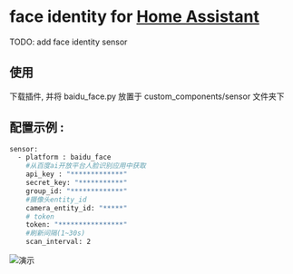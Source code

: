 # face identity for [Home Assistant](https://home-assistant.io)
TODO: add face identity sensor 

    
## 使用
下载插件, 并将 baidu_face.py 放置于 custom_components/sensor 文件夹下

## 配置示例 :
```bash
sensor:
  - platform : baidu_face
    #从百度ai开放平台人脸识别应用中获取
    api_key : "*************"
    secret_key: "***********"
    group_id: "*************"
    #摄像头entity_id
    camera_entity_id: "*****"    
    # token
    token: "****************"
    #刷新间隔(1~30s)
    scan_interval: 2
```

![演示](https://github.com/893399065/ha-baiduface/blob/master/gif/demo.gif)
